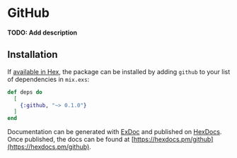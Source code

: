 # GitHub

**TODO: Add description**

## Installation

If [available in Hex](https://hex.pm/docs/publish), the package can be installed
by adding `github` to your list of dependencies in `mix.exs`:

```elixir
def deps do
  [
    {:github, "~> 0.1.0"}
  ]
end
```

Documentation can be generated with [ExDoc](https://github.com/elixir-lang/ex_doc)
and published on [HexDocs](https://hexdocs.pm). Once published, the docs can
be found at [https://hexdocs.pm/github](https://hexdocs.pm/github).

